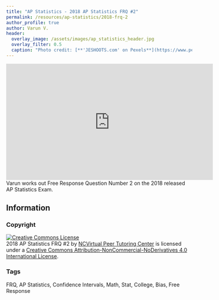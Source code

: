 ```yaml
---
title: "AP Statistics - 2018 AP Statistics FRQ #2"
permalink: /resources/ap-statistics/2018-frq-2
author_profile: true
author: Varun V.
header:
  overlay_image: /assets/images/ap_statistics_header.jpg 
  overlay_filter: 0.5
  caption: "Photo credit: [**'JESHOOTS.com' on Pexels**](https://www.pexels.com/photo/person-holding-a-chalk-in-front-of-the-chalk-board-714699/)"
---
```

<a href="/resources/ap-statistics">
  <span style="font-size: 48px; color: #00000;">
    <i class="fas fa-arrow-circle-left"> </i>
  </span>
</a> 

<iframe width="560" height="315" src="https://ncvps.yuja.com/V/Video?v=2455569&node=8948156&a=1338941404&preload=false" frameborder="0" webkitallowfullscreen mozallowfullscreen allowfullscreen></iframe>
Varun works out Free Response Question Number 2 on the 2018 released AP Statistics Exam.

## Information

### Copyright
<a rel="license" href="http://creativecommons.org/licenses/by-nc-nd/4.0/"><img alt="Creative Commons License" style="border-width:0" src="https://i.creativecommons.org/l/by-nc-nd/4.0/88x31.png" /></a><br /><span xmlns:dct="http://purl.org/dc/terms/" href="http://purl.org/dc/dcmitype/MovingImage" property="dct:title" rel="dct:type">2018 AP Statistics FRQ #2</span> by <a xmlns:cc="http://creativecommons.org/ns#" href="/resources/ap-statistics/2018-frq-2" property="cc:attributionName" rel="cc:attributionURL">NCVirtual Peer Tutoring Center</a> is licensed under a <a rel="license" href="http://creativecommons.org/licenses/by-nc-nd/4.0/">Creative Commons Attribution-NonCommercial-NoDerivatives 4.0 International License</a>.

### Tags
FRQ, AP Statistics, Confidence Intervals, Math, Stat, College, Bias, Free Response